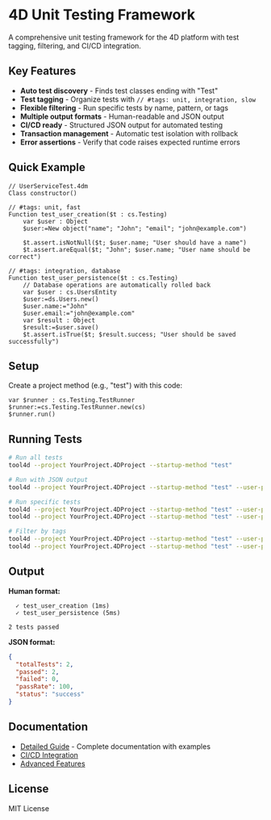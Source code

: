 # 4D Unit Testing Framework

A comprehensive unit testing framework for the 4D platform with test tagging, filtering, and CI/CD integration.

## Key Features

- **Auto test discovery** - Finds test classes ending with "Test"
- **Test tagging** - Organize tests with `// #tags: unit, integration, slow`
- **Flexible filtering** - Run specific tests by name, pattern, or tags
- **Multiple output formats** - Human-readable and JSON output
- **CI/CD ready** - Structured JSON output for automated testing
- **Transaction management** - Automatic test isolation with rollback
- **Error assertions** - Verify that code raises expected runtime errors

## Quick Example

```4d
// UserServiceTest.4dm
Class constructor()

// #tags: unit, fast
Function test_user_creation($t : cs.Testing)
    var $user : Object
    $user:=New object("name"; "John"; "email"; "john@example.com")
    
    $t.assert.isNotNull($t; $user.name; "User should have a name")
    $t.assert.areEqual($t; "John"; $user.name; "User name should be correct")

// #tags: integration, database
Function test_user_persistence($t : cs.Testing)
    // Database operations are automatically rolled back
    var $user : cs.UsersEntity
    $user:=ds.Users.new()
    $user.name:="John"
    $user.email:="john@example.com"
    var $result : Object
    $result:=$user.save()
    $t.assert.isTrue($t; $result.success; "User should be saved successfully")
```

## Setup

Create a project method (e.g., "test") with this code:

```4d
var $runner : cs.Testing.TestRunner
$runner:=cs.Testing.TestRunner.new(cs)
$runner.run()
```

## Running Tests

```bash
# Run all tests
tool4d --project YourProject.4DProject --startup-method "test"

# Run with JSON output
tool4d --project YourProject.4DProject --startup-method "test" --user-param "format=json"

# Run specific tests
tool4d --project YourProject.4DProject --startup-method "test" --user-param "test=UserServiceTest"
tool4d --project YourProject.4DProject --startup-method "test" --user-param "test=UserServiceTest.test_user_creation"

# Filter by tags
tool4d --project YourProject.4DProject --startup-method "test" --user-param "tags=unit"
tool4d --project YourProject.4DProject --startup-method "test" --user-param "tags=unit excludeTags=slow"
```

## Output

**Human format:**
```
  ✓ test_user_creation (1ms)
  ✓ test_user_persistence (5ms)

2 tests passed
```

**JSON format:**
```json
{
  "totalTests": 2,
  "passed": 2,
  "failed": 0,
  "passRate": 100,
  "status": "success"
}
```

## Documentation

- [Detailed Guide](docs/guide.md) - Complete documentation with examples
- [CI/CD Integration](docs/guide.md#cicd-integration)
- [Advanced Features](docs/guide.md#test-tagging)

## License

MIT License